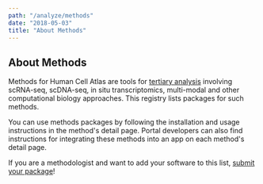 ```yaml
---
path: "/analyze/methods"
date: "2018-05-03"
title: "About Methods"
---
```


## About Methods
Methods for Human Cell Atlas are tools for [tertiary analysis](https://putalinkhere.com/what-is-tertiary-analysis) involving scRNA-seq, scDNA-seq, in situ transcriptomics, multi-modal and other computational biology approaches.  This registry lists packages for such methods.

You can use methods packages by following the installation and usage instructions in the method's detail page.  Portal developers can also find instructions for integrating these methods into an app on each method's detail page.

If you are a methodologist and want to add your software to this list, [submit your package](https://github.com/HumanCellAtlas/data-portal-content/issues/new/?with-methods-package-submission-issue-template)!
